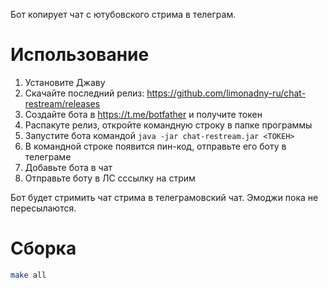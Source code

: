 Бот копирует чат с ютубовского стрима в телеграм.

# Использование

1. Установите Джаву
2. Скачайте последний релиз: https://github.com/limonadny-ru/chat-restream/releases
3. Создайте бота в https://t.me/botfather и получите токен
4. Распакуте релиз, откройте командную строку в папке программы
5. Запустите бота командой `java -jar chat-restream.jar <ТОКЕН>`
6. В командной строке появится пин-код, отправьте его боту в телеграме
7. Добавьте бота в чат
8. Отправьте боту в ЛС сссылку на стрим

Бот будет стримить чат стрима в телеграмовский чат. Эмоджи пока не пересылаются. 

# Сборка

```bash
make all
```